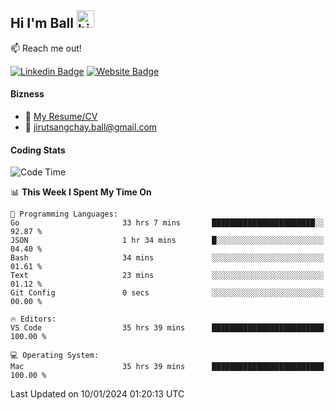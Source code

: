 ## Hi I'm Ball <img src="https://user-images.githubusercontent.com/1303154/88677602-1635ba80-d120-11ea-84d8-d263ba5fc3c0.gif" width="28px" height="28px" alt="hi">
 
:mailbox: Reach me out!

[![Linkedin Badge](https://img.shields.io/badge/-Jirut-0e76a8?style=flat&labelColor=0e76a8&logo=linkedin&logoColor=white)](https://www.linkedin.com/in/jirut-sangchay-338370251)
[![Website Badge](https://img.shields.io/badge/Website-184aa8?logo=website&logoColor=)](https://resume-jirut.web.app)

<!-- TODO: Add last video link -->
#### Bizness
- :paperclip: [My Resume/CV](https://github.com/Jirut01/Jirut01/blob/main/resume_jirut.pdf)
- :email: jirutsangchay.ball@gmail.com

#### Coding Stats


<!--START_SECTION:waka-->
![Code Time](http://img.shields.io/badge/Code%20Time-690%20hrs%2053%20mins-blue)

📊 **This Week I Spent My Time On** 

```text
💬 Programming Languages: 
Go                       33 hrs 7 mins       ███████████████████████░░   92.87 % 
JSON                     1 hr 34 mins        █░░░░░░░░░░░░░░░░░░░░░░░░   04.40 % 
Bash                     34 mins             ░░░░░░░░░░░░░░░░░░░░░░░░░   01.61 % 
Text                     23 mins             ░░░░░░░░░░░░░░░░░░░░░░░░░   01.12 % 
Git Config               0 secs              ░░░░░░░░░░░░░░░░░░░░░░░░░   00.00 % 

🔥 Editors: 
VS Code                  35 hrs 39 mins      █████████████████████████   100.00 % 

💻 Operating System: 
Mac                      35 hrs 39 mins      █████████████████████████   100.00 % 
```


 Last Updated on 10/01/2024 01:20:13 UTC
<!--END_SECTION:waka-->
